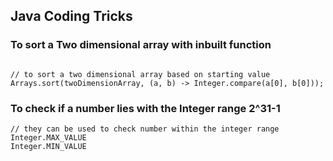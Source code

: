 ## Java Coding Tricks 

### To sort a Two dimensional array with inbuilt function

```

// to sort a two dimensional array based on starting value
Arrays.sort(twoDimensionArray, (a, b) -> Integer.compare(a[0], b[0]));

```

### To check if a number lies with the Integer range 2^31-1 

```
// they can be used to check number within the integer range
Integer.MAX_VALUE 
Integer.MIN_VALUE 
```